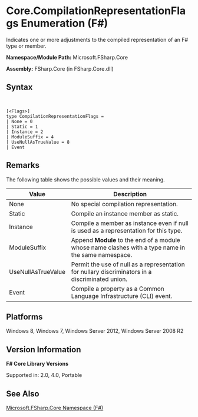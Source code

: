 # Core.CompilationRepresentationFlags Enumeration (F#)

Indicates one or more adjustments to the compiled representation of an F# type or member.

**Namespace/Module Path:** Microsoft.FSharp.Core

**Assembly:** FSharp.Core (in FSharp.Core.dll)


## Syntax


```


[<Flags>]
type CompilationRepresentationFlags =
| None = 0
| Static = 1
| Instance = 2
| ModuleSuffix = 4
| UseNullAsTrueValue = 8
| Event

```



## Remarks
The following table shows the possible values and their meaning.



|Value|Description|
|-----|-----------|
|None|No special compilation representation.|
|Static|Compile an instance member as static.|
|Instance|Compile a member as instance even if null is used as a representation for this type.|
|ModuleSuffix|Append **Module** to the end of a module whose name clashes with a type name in the same namespace.|
|UseNullAsTrueValue|Permit the use of null as a representation for nullary discriminators in a discriminated union.|
|Event|Compile a property as a Common Language Infrastructure (CLI) event.|

## Platforms
Windows 8, Windows 7, Windows Server 2012, Windows Server 2008 R2


## Version Information
**F# Core Library Versions**

Supported in: 2.0, 4.0, Portable




## See Also
[Microsoft.FSharp.Core Namespace &#40;F&#35;&#41;](Microsoft.FSharp.Core+Namespace+%28FSharp%29.md)

